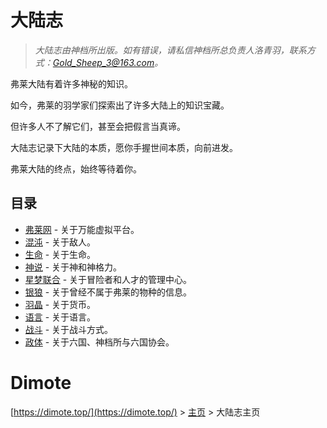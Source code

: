# 大陆志

> *大陆志由神档所出版。如有错误，请私信神档所总负责人洛青羽，联系方式：Gold_Sheep_3@163.com。*

弗莱大陆有着许多神秘的知识。

如今，弗莱的羽学家们探索出了许多大陆上的知识宝藏。

但许多人不了解它们，甚至会把假言当真谛。

大陆志记录下大陆的本质，愿你手握世间本质，向前进发。

弗莱大陆的终点，始终等待着你。

## 目录

- [弗莱网](fulaiwang.md) - 关于万能虚拟平台。
- [混沌](hundun.md) - 关于敌人。
- [生命](shengming.md) - 关于生命。
- [神说](shenshuo.md) - 关于神和神格力。
- [星梦联合](xingmenglianhe.md) - 关于冒险者和人才的管理中心。
- [银狼](yinlang.md)  - 关于曾经不属于弗莱的物种的信息。
- [羽晶](yujing.md)  - 关于货币。
- [语言](yuyan.md)  - 关于语言。
- [战斗](zhandou.md)  - 关于战斗方式。
- [政体](zhengti.md)   - 关于六国、神档所与六国协会。

# Dimote
[https://dimote.top/](https://dimote.top/) > [主页](../../index.md) > 大陆志主页

